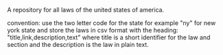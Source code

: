 A repository for all laws of the united states of america.

convention:  use the two letter code for the state for example "ny" for new york state
and store the laws in csv format
with the heading: 
"title,link,description,text"  where title is a short identifier for the law and section and the description is the law in plain text.

